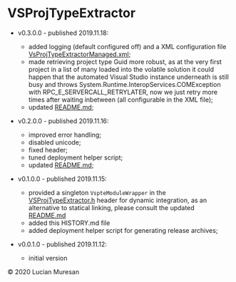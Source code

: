 # VSProjTypeExtractor

* v0.3.0.0 - published 2019.11.18:
	 - added logging (default configured off) and a XML configuration file [VsProjTypeExtractorManaged.xml](https://github.com/lucianm/VSProjTypeExtractor/blob/master/VSProjTypeExtractorManaged/VsProjTypeExtractorManaged.xml);
	 - made retrieving project type Guid more robust, as at the very first project in a list of many loaded into the volatile
	 solution it could happen that the automated Visual Studio instance underneath is still busy and throws
	 System.Runtime.InteropServices.COMException with RPC_E_SERVERCALL_RETRYLATER, now we just retry more times after waiting
	 inbetween (all configurable in the XML file);
	 - updated [README.md](https://github.com/lucianm/VSProjTypeExtractor/blob/master/README.md);

* v0.2.0.0 - published 2019.11.16:
	 - improved error handling;
	 - disabled unicode;
	 - fixed header;
	 - tuned deployment helper script;
	 - updated [README.md](https://github.com/lucianm/VSProjTypeExtractor/blob/master/README.md);

* v0.1.0.0 - published 2019.11.15:
	 - provided a singleton `VspteModuleWrapper` in the
	 [VSProjTypeExtractor.h](https://github.com/lucianm/VSProjTypeExtractor/blob/master/VSProjTypeExtractor/VSProjTypeExtractor.h)
	 header for dynamic integration, as an alternative to statical linking, please consult the updated
	 [README.md](https://github.com/lucianm/VSProjTypeExtractor/blob/master/README.md)
	 - added this HISTORY.md file
	 - added deployment helper script for generating release archives;

* v0.0.1.0 - published 2019.11.12:
	 - initial version

© 2020 Lucian Muresan

